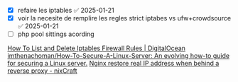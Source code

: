 - [x] refaire les iptables ✅ 2025-01-21
- [x] voir la necesite de remplire les regles strict iptabes vs ufw+crowdsource ✅ 2025-01-21
- [ ] php pool sittings acording

[How To List and Delete Iptables Firewall Rules | DigitalOcean](https://www.digitalocean.com/community/tutorials/how-to-list-and-delete-iptables-firewall-rules#flushing-all-rules-deleting-all-chains-and-accepting-all)
[imthenachoman/How-To-Secure-A-Linux-Server: An evolving how-to guide for securing a Linux server.](https://github.com/imthenachoman/How-To-Secure-A-Linux-Server?tab=readme-ov-file#separate-iptables-log-file)
 [Nginx restore real IP address when behind a reverse proxy - nixCraft](https://www.cyberciti.biz/faq/nginx-restore-real-ip-address-when-behind-a-reverse-proxy/)